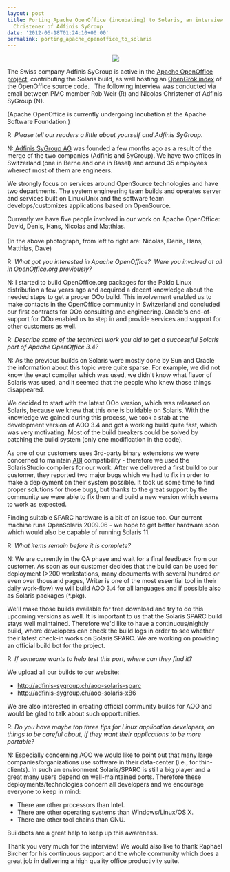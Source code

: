 ```yaml
---
layout: post
title: Porting Apache OpenOffice (incubating) to Solaris, an interview with Nicolas
  Christener of Adfinis SyGroup
date: '2012-06-18T01:24:10+00:00'
permalink: porting_apache_openoffice_to_solaris
---
```

<div align="center"> 
    <p><img src="http://www.robweir.com/solaris.jpg" /></p> 
  </div> 
  <p> </p> 
  <p>The Swiss company Adfinis SyGroup is active in the <a href="http://incubator.apache.org/openofficeorg/">Apache OpenOffice project</a>, contributing the Solaris build, as well hosting an <a href="http://opengrok.adfinis-sygroup.org/source/">OpenGrok index</a> of the OpenOffice source code.&nbsp;&nbsp; The following interview was conducted via email between PMC member Rob Weir (R) and Nicolas Christener of Adfinis SyGroup (N).</p> 
  <p>(Apache OpenOffice is currently undergoing
      Incubation at the Apache Software Foundation.)</p> 
  <p> </p> 
  <p>R: <i>Please tell our readers a little about yourself and Adfinis SyGroup</i>.</p> 
  <p>N:<a href="http://adfinis-sygroup.ch/"> Adfinis SyGroup AG</a> was founded a few months ago as a result of the merge of the two companies (Adfinis and SyGroup). We have two offices in Switzerland (one in Berne and one in Basel) and around 35 employees whereof most of them are engineers.</p> 
  <p>We strongly focus on services around OpenSource technologies and have two departments. The system engineering team builds and operates server and services built on Linux/Unix and the software team develops/customizes applications based on OpenSource.</p> 
  <p>Currently we have five people involved in our work on Apache OpenOffice: David, Denis, Hans, Nicolas and Matthias.<br /> <br />
(In the above photograph, from left to right are: Nicolas, Denis, Hans, Matthias, Dave)</p> 
  <p>R: <i>What got you interested in Apache OpenOffice? &nbsp;Were you involved at all in OpenOffice.org previously?</i></p> 
  <p>N: I started to build OpenOffice.org packages for the Paldo Linux distribution a few years ago and acquired a decent knowledge about the needed steps to get a proper OOo build. This involvement enabled us to make contacts in the OpenOffice community in Switzerland and concluded our first contracts for OOo consulting and engineering. Oracle's end-of-support for OOo enabled us to step in and provide services and support for other customers as well.</p> 
  <p>R: <i>Describe some of the technical work you did to get a successful Solaris port of Apache OpenOffice 3.4?</i></p> 
  <p>N: As the previous builds on Solaris were mostly done by Sun and Oracle the information about this topic were quite sparse. For example, we did not know the exact compiler which was used, we didn't know what flavor of Solaris was used, and it seemed that the people who knew those things disappeared.</p> 
  <p>We decided to start with the latest OOo version, which was released on Solaris, because we knew that this one is buildable on Solaris. With the knowledge we gained during this process, we took a stab at the development version of AOO 3.4 and got a working build quite fast, which was very motivating. Most of the build breakers could be solved by patching the build system (only one modification in the code).</p> 
  <p>As one of our customers uses 3rd-party binary extensions we were concerned to maintain <a href="http://en.wikipedia.org/wiki/Application_binary_interface">ABI</a> compatibility - therefore we used the SolarisStudio compilers for our work. After we delivered a first build to our customer, they reported two major bugs which we had to fix in order to make a deployment on their system possible. It took us some time to find proper solutions for those bugs, but thanks to the great support by the community we were able to fix them and build a new version which seems to work as expected.</p> 
  <p>Finding suitable SPARC hardware is a bit of an issue too. Our current machine runs OpenSolaris 2009.06 - we hope to get better hardware soon which would also be capable of running Solaris 11.</p> 
  <p>R: <i>What items remain before it is complete?</i></p> 
  <p>N: We are currently in the QA phase and wait for a final feedback from our customer. As soon as our customer decides that the build can be used for deployment (&gt;200 workstations, many documents with several hundred or even over thousand pages, Writer is one of the most essential tool in their daily work-flow) we will build AOO 3.4 for all languages and if possible also as Solaris packages (*.pkg).</p> 
  <p>We'll make those builds available for free download and try to do this upcoming versions as well. It is important to us that the Solaris SPARC build stays well maintained. Therefore we'd like to have a continuous/nightly build, where developers can check the build logs in order to see whether their latest check-in works on Solaris SPARC. We are working on providing an official build bot for the project.</p> 
  <p>R: <i>If someone wants to help test this port, where can they find it?</i></p> 
  <p>We upload all our builds to our website:<br /> <a target="_blank" href="http://adfinis-sygroup.ch/aoo-solaris-sparc"></a></p> 
  <ul> 
    <li><a target="_blank" href="http://adfinis-sygroup.ch/aoo-solaris-sparc">http://adfinis-sygroup.ch/aoo-<wbr />solaris-sparc</a><a target="_blank" href="http://adfinis-sygroup.ch/aoo-solaris-x86"></a></li> 
    <li><a target="_blank" href="http://adfinis-sygroup.ch/aoo-solaris-x86">http://adfinis-sygroup.ch/aoo-<wbr />solaris-x86</a><br /></li> 
  </ul> 
  <p>We are also interested in creating official community builds for AOO and would be glad to talk about such opportunities.</p> 
  <p>R: <i>Do you have maybe top three tips for Linux application developers, on things to be careful about, if they want their applications to be more portable?</i></p> 
  <p>N: Especially concerning AOO we would like to point out that many large companies/organizations use software in their data-center (i.e., for thin-clients). In such an environment Solaris/SPARC is still a big player and a great many users depend on well-maintained ports. Therefore these deployments/technologies concern all developers and we encourage everyone to keep in mind:</p> 
  <ul> 
    <li>There are other processors than Intel.</li> 
    <li>There are other operating systems than Windows/Linux/OS X.</li> 
    <li>There are other tool chains than GNU.</li> 
  </ul> 
  <p>Buildbots are a great help to keep up this awareness.</p> 
  <p>Thank you very much for the interview! We would also like to thank Raphael Bircher for his continuous support and the whole community which does a great job in delivering a high quality office productivity suite.</p>
